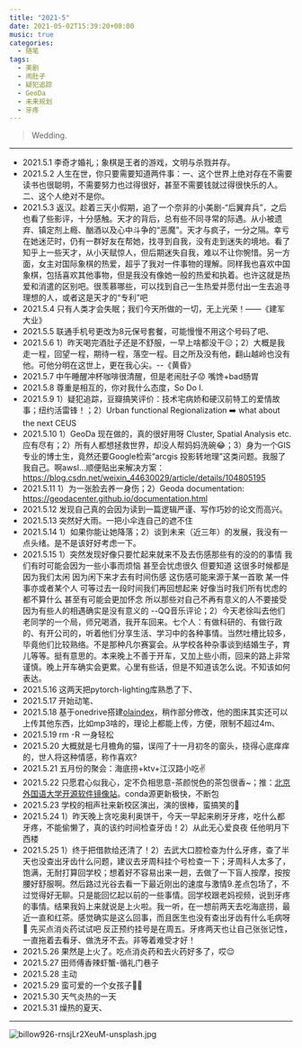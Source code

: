```yaml
---
title: "2021-5"
date: 2021-05-02T15:39:20+08:00
music: true
categories:
  - 随笔
tags:
  - 美剧
  - 闹肚子
  - 疑犯追踪
  - GeoDa
  - 未来规划
  - 牙疼
---
```

> Wedding.

<!--more-->


<meting-js
	name="等一分钟"
	artist="徐誉滕"
	url="https://cdn.jsdelivr.net/gh/xunhs-hosts/media@master/%E7%AD%89%E4%B8%80%E5%88%86%E9%92%9F-%E5%BE%90%E8%AA%89%E6%BB%95.mp3" >
</meting-js>


------------

- 2021.5.1 李奇才婚礼；象棋是王者的游戏，文明与杀戮并存。
- 2021.5.2 人生在世，你只要需要知道两件事：一、这个世界上绝对存在不需要读书也很聪明，不需要努力也过得很好，甚至不需要钱就过得很快乐的人。二、这个人绝对不是你。
- 2021.5.3 返汉。趁着三天小假期，追了一个奈非的小美剧-“后翼弃兵”，之后也看了些影评，十分感触。天才的背后，总有些不同寻常的际遇。从小被遗弃、镇定剂上瘾、酗酒以及心中斗争的“恶魔”。天才与疯子，一分之隔。幸亏在她迷茫时，仍有一群好友在帮她，找寻到自我，没有走到迷失的境地。看了知乎上一些天才，从小天赋惊人，但后期迷失自我，难以不让你惋惜。另一方面，女主对国际象棋的热爱，超乎了我对一件事物的理解。同样我也喜欢中国象棋，包括喜欢其他事物，但是我没有像她一般的热爱和执着。也许这就是热爱和消遣的区别吧。很羡慕哪些，可以找到自己一生热爱并愿付出一生去追寻理想的人，或者这是天才的“专利”吧
- 2021.5.4 只有人类才会失眠；我们今天所做的一切，无上光荣！——《建军大业》
- 2021.5.5 联通手机号更改为8元保号套餐，可能慢慢不用这个号码了吧、
- 2021.5.6 1）昨天喝完酒肚子还是不舒服，一早上啥都没干😑；2）大概是我走一程，回望一程，期待一程，落空一程。目之所及没有他，翻山越岭也没有他。可他分明在这世上，更在我心尖。--《黄昏》
- 2021.5.7 中午睡醒冲杯咖啡很清醒，但是老闹肚子😟 嘴馋+bad肠胃
- 2021.5.8 尊重是相互的，你对我什么态度，So Do I.
- 2021.5.9 1）疑犯追踪，豆瓣搞笑评价：技术宅病娇和硬汉前特工的爱情故事；纽约活雷锋！；2）Urban functional Regionalization ➡️ what about the next CEUS
- 2021.5.10 1）GeoDa 现在做的，真的很好用呀 Cluster, Spatial Analysis etc. 应有尽有；2）所有人都想拯救世界，却没人帮妈妈洗碗😂；3）身为一个GIS专业的博士生，竟然还要Google检索“arcgis 投影转地理”这类问题。我服了我自己。啊awsl...顺便贴出来解决方案：https://blog.csdn.net/weixin_44630029/article/details/104805195
- 2021.5.11 1）为一张脸去养一身伤；2）Geoda documentation: https://geodacenter.github.io/documentation.html
- 2021.5.12 发现自己真的会因为读到一篇逻辑严谨、写作巧妙的论文而高兴。
- 2021.5.13 突然好大雨。一把小伞连自己的遮不住
- 2021.5.14 1）如果你能让她降落；2）谈到未来（近三年）的发展，我没有一点头绪。是不是该好好考虑一下。
- 2021.5.15 1）突然发现好像只要忙起来就来不及去伤感那些有的没的的事情 我们有时可能会因为一些小事而烦恼 甚至会忧虑很久 但要知道 这很多时候都是因为我们太闲 因为闲下来才去有时间伤感 这伤感可能来源于某一首歌 某一件事亦或者某个人 可等过去一段时间我们再回想起来 好像当时我们所有忧虑的都不算什么 甚至有可能会更加怀念 所以那些对自己不再有意义的人不要接受 因为有些人的相遇确实是没有意义的 --QQ音乐评论；2）今天老徐叫去他们老同学的一个局，师兄喝酒，我开车回来。七个人：有做科研的、有做行政的、有开公司的，听着他们分享生活、学习中的各种事情。当然吐槽比较多，毕竟他们比较熟络。不是那种凡尔赛宴会。从学校各种杂事谈到结婚生子，育儿等等。挺有意思的。本来晚上不善于开车，又加上些小雨，回来的路上非常谨慎。晚上开车确实会更累。心里有些话，但是不知道该怎么说。不知该如何表达。
- 2021.5.16 这两天把pytorch-lighting库熟悉了下、
- 2021.5.17 开始动笔、
- 2021.5.18 基于onedrive搭建[olaindex](https://olaindex.js.org/)，稍作部分修改，他的图床其实还可以上传其他东西，比如mp3啥的，理论上都能上传，方便，限制不超过4m、
- 2021.5.19 rm -R 一身轻松
- 2021.5.20 大概就是七月檐角的猫，误闯了十一月初冬的窗头，挠得心底痒痒的，世人将这种情感，称作喜欢?
- 2021.5.21 五月份的聚会：海底捞+ktv+江汉路小吃✌️
- 2021.5.22 只愿君心似我心，定不负相思意-茶颜悦色的茶包很香~；推：[北京外国语大学开源软件镜像站](mirrors.bfsu.edu.cn)。conda源更新极快，不断包
- 2021.5.23 学校的相声社来新校区演出，演的很棒，蛮搞笑的🤡
- 2021.5.24 1）昨天晚上贪吃奥利奥饼干，今天一早起来刷牙牙疼，吃什么都牙疼，不能偷懒了，真的该约时间检查牙齿！2）从此无心爱良夜 任他明月下西楼
- 2021.5.25 1）终于把借款给还清了！2）去武大口腔检查为什么牙疼，查了半天也没查出牙齿什么问题，建议去牙周科挂个号检查一下；牙周科人太多了，饱满，无耐打算回学校；想着好不容易出来一趟，去做了一下盲人按摩，按按腰好舒服啊。然后路过光谷去看一下最近刚出的速度与激情9.差点包场了，不过觉得好无聊。只是能回忆起以前的一些事情。回学校跟老妈视频，说到牙疼的事情。结果我妈上来就说是上火啦。我一听，在一想前两天去吃海底捞，最近一直和红茶。感觉确实是这么回事，而且医生也没有查出牙齿有什么毛病呀🤔 先买点消炎药试试吧 反正预约挂号是在周五。牙疼两天也让自己张张记性，一直拖着去看牙、做洗牙不去。非等着难受才好！
- 2021.5.26 果然是上火了。吃点消炎药和去火药好多了，哎😌
- 2021.5.27 田师傅香辣虾蟹-循礼门巷子 
- 2021.5.28 主动
- 2021.5.29 蛮可爱的一个女孩子👧🏻
- 2021.5.30 天气炎热的一天
- 2021.5.31 燥热的夏天、





---

![billow926-rnsjLr2XeuM-unsplash.jpg](https://img.maocdn.cn/img/2021/05/02/billow926-rnsjLr2XeuM-unsplash.jpg)